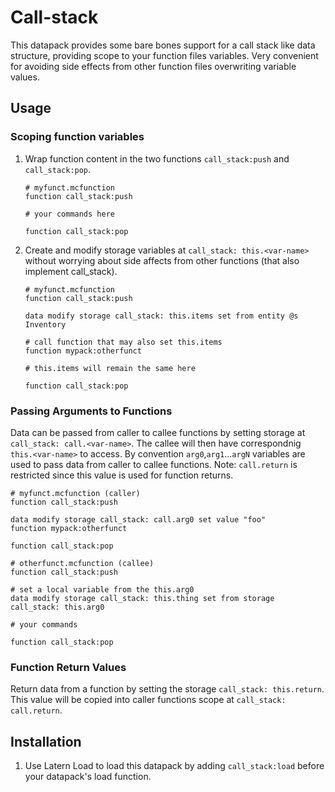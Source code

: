 # Call-stack

This datapack provides some bare bones support for a call stack like data structure, providing scope to your function files variables. Very convenient for avoiding side effects from other function files overwriting variable values.

## Usage

### Scoping function variables
1. Wrap function content in the two functions `call_stack:push` and `call_stack:pop`.

    ```mcfunction
    # myfunct.mcfunction
    function call_stack:push

    # your commands here

    function call_stack:pop
    ```

2. Create and modify storage variables at `call_stack: this.<var-name>` without worrying about side affects from other functions (that also implement call_stack).

    ```mcfunction
    # myfunct.mcfunction
    function call_stack:push

    data modify storage call_stack: this.items set from entity @s Inventory

    # call function that may also set this.items
    function mypack:otherfunct

    # this.items will remain the same here

    function call_stack:pop
    ```
### Passing Arguments to Functions
Data can be passed from caller to callee functions by setting storage at `call_stack: call.<var-name>`. The callee will then have correspondnig `this.<var-name>` to access. By convention `arg0`,`arg1`...`argN` variables are used to pass data from caller to callee functions. Note: `call.return` is restricted since this value is used for function returns.
```mcfunction
# myfunct.mcfunction (caller)
function call_stack:push

data modify storage call_stack: call.arg0 set value "foo"
function mypack:otherfunct

function call_stack:pop
```

```mcfunction
# otherfunct.mcfunction (callee)
function call_stack:push

# set a local variable from the this.arg0
data modify storage call_stack: this.thing set from storage call_stack: this.arg0

# your commands

function call_stack:pop
```

### Function Return Values
Return data from a function by setting the storage `call_stack: this.return`. This value will be copied into caller functions scope at `call_stack: call.return`.

## Installation

1. Use Latern Load to load this datapack by adding `call_stack:load` before your datapack's load function.
